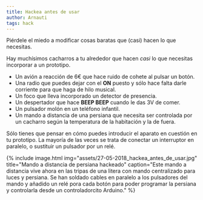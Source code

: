 ```yaml
---
title: Hackea antes de usar
author: Arnauti
tags: hack
---
```


Piérdele el miedo a modificar cosas baratas que (casi) hacen lo que necesitas.

Hay muchísimos cacharros a tu alrededor que hacen _casi_ lo que necesitas incorporar a un prototipo.

* Un avión a reacción de 6€ que hace ruido de cohete al pulsar un botón.
* Una radio que puedes dejar con el __ON__ puesto y sólo hace falta darle corriente para que haga de hilo musical.
* Un foco que lleva incorporado un detector de presencia.
* Un despertador que hace __BEEP BEEP__ cuando le das 3V de comer.
* Un pulsador molón en un teléfono infantil.
* Un mando a distancia de una persiana que necesita ser controlada por un cacharro según la temperatura de la habitación y la de fuera.

Sólo tienes que pensar en cómo puedes introducir el aparato en cuestión en tu prototipo. La mayoría de las veces se trata de conectar un interruptor en paralelo, o sustituir un pulsador por un relé.

{% include image.html
  img="assets/27-05-2018_hackea_antes_de_usar.jpg"
  title="Mando a distancia de persiana hackeado"
  caption="Este mando a distancia vive ahora en las tripas de una litera con mando centralizado para luces y persiana. Se han soldado cables en paralelo a los pulsadores del mando y añadido un relé pora cada botón para poder programar la persiana y controlarla desde un controladorcito Arduino."
 %}
